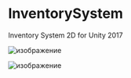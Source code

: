 # InventorySystem
 Inventory System 2D for Unity 2017
 
 ![изображение](https://user-images.githubusercontent.com/79563332/186348499-841d1f26-21c0-4f45-8de0-23a249c98662.png)

![изображение](https://user-images.githubusercontent.com/79563332/186348574-4ca90f46-3c56-4d86-a474-61700bc47c0e.png)

